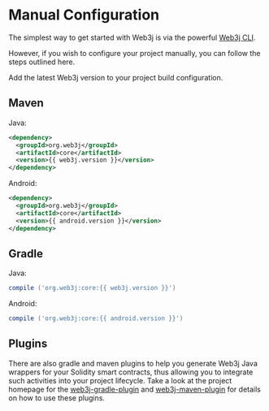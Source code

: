 Manual Configuration
===============

The simplest way to get started with Web3j is via the powerful [Web3j CLI](http://docs.web3j.io/latest/command_line_tools/). 

However, if you wish to configure your project manually, you can follow the steps outlined here.

Add the latest Web3j version to your project build configuration.

## Maven

Java:

``` xml
<dependency>
  <groupId>org.web3j</groupId>
  <artifactId>core</artifactId>
  <version>{{ web3j.version }}</version>
</dependency>
```

Android:

``` xml
<dependency>
  <groupId>org.web3j</groupId>
  <artifactId>core</artifactId>
  <version>{{ android.version }}</version>
</dependency>
```

## Gradle

Java:

``` groovy
compile ('org.web3j:core:{{ web3j.version }}')
```

Android:

``` groovy
compile ('org.web3j:core:{{ android.version }}')
```

## Plugins 

There are also gradle and maven plugins to help you generate Web3j Java wrappers for your Solidity smart contracts, thus allowing you to integrate such activities into your project lifecycle.
Take a look at the project homepage for the [web3j-gradle-plugin](https://github.com/web3j/web3j-gradle-plugin)
 and [web3j-maven-plugin](https://github.com/web3j/web3j-maven-plugin) for details on how to use these plugins.

